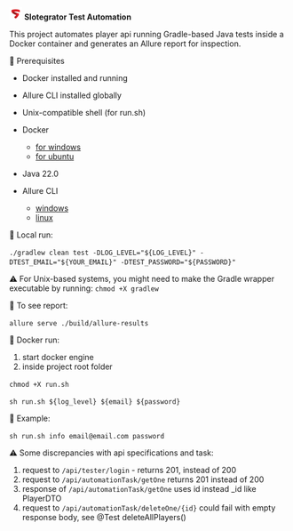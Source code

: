<img src="assets/icon.png" alt="Project Icon" width="23" height="23"/> **Slotegrator Test Automation**

This project automates player api running Gradle-based Java tests inside a Docker container and generates an Allure report for inspection.

🔧 Prerequisites
- Docker installed and running
- Allure CLI installed globally
- Unix-compatible shell (for run.sh)

- Docker 
    - [for windows](https://docs.docker.com/desktop/setup/install/windows-install/)
    - [for ubuntu](https://docs.docker.com/engine/install/ubuntu/)
- Java 22.0
- Allure CLI
    - [windows](https://allurereport.org/docs/install-for-windows/)
    - [linux](https://allurereport.org/docs/install-for-linux/) 

🚀 Local run:

```./gradlew clean test -DLOG_LEVEL="${LOG_LEVEL}" -DTEST_EMAIL="${YOUR_EMAIL}" -DTEST_PASSWORD="${PASSWORD}"```

⚠️ For Unix-based systems, you might need to make the Gradle wrapper executable by running:
```chmod +X gradlew```

📁 To see report:

```allure serve ./build/allure-results```


🐳 Docker run:

1. start docker engine
2. inside project root folder

```chmod +X run.sh```

```sh run.sh ${log_level} ${email} ${password}```

🧪 Example:

```sh run.sh info email@email.com password```


⚠️ Some discrepancies with api specifications and task:

1. request to `/api/tester/login` - returns 201, instead of 200
2. request to `/api/automationTask/getOne` returns 201 instead of 200
3. response of `/api/automationTask/getOne` uses id instead _id like PlayerDTO
4. request to `/api/automationTask/deleteOne/{id}` could fail with empty response body, see @Test deleteAllPlayers()